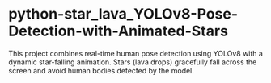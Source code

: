 # python-star_lava_YOLOv8-Pose-Detection-with-Animated-Stars
This project combines real-time human pose detection using YOLOv8 with a dynamic star-falling animation. Stars (lava drops) gracefully fall across the screen and avoid human bodies detected by the model.
